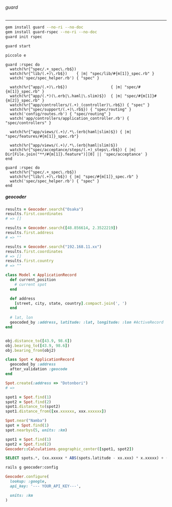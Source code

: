 ###### guard
---



```sh
gem install guard --no-ri --no-doc
gem install guard-rspec --no-ri --no-doc
guard init rspec

guard start

piccolo e 
```

```Guardfile
guard :rspec do
  watch(%r{^spec/.+_spec\.rb$})
  watch(%r{^lib/(.+)\.rb$})    { |m| "spec/lib/#{m[1]}_spec.rb" }
  watch('spec/spec_helper.rb') { "spec" }
  
  watch(%r{^app/(.+)\.rb$})                   { |m| "spec/#{m[1]}_spec.rb" }
  watch(%r{^app/(.*)(\.erb|\.haml|\.slim)$})  { |m| "spec/#{m[1]}#{m[2]}_spec.rb" }
  watch(%r{^app/controllers/(.+)_(controller)\.rb$}) { "spec" }
  watch(%r{^spec/support/(.+)\.rb$}) { "spec/routing" }
  watch('config/routes.rb') { "spec/routing" }
  watch('app/controllers/application_controller.rb') { "spec/controllers" }
  
  watch(%r{^app/views/(.+)/.*\.(erb|haml|slim)$}) { |m| "spec/features/#{m[1]}_spec.rb"}
  
  watch(%r{^app/views/(.+)/.*\.(erb|haml|slim)$})
  watch(%r{^spec/acceptance/steps/(.+)_steps\.rb$}) { |m| Dir[File.join("**/#{m[1]}.feature")][0] || 'spec/acceptance' }
end

guard :rspec do
  watch(%r{^spec/.+_spec\.rb$})
  watch(%r{^lib/(.+)\.rb$}) { |m| "spec/#{m[1]}_spec.rb" }
  watch('spec/spec_helper.rb') { "spec" }
end
```

##### geocoder

```rb
results = Geocoder.search("Osaka")
results.first.coordinates
# => []

results = Geocoder.search([48.856614, 2.3522219])
results.first.address
# => ""

results = Geocoder.search("192.168.11.xx")
results.first.coordinates
# => []
results.first.country
# => ""


```

```app/models/model.rb
class Model < ApplicationRecord
  def current_position
    # current spot
  end

  def address
    [street, city, state, country].compact.join(', ')
  end
  
  # lat, lon
  geocoded_by :address, latitude: :lat, longitude: :lon #ActiveRecord
end



```


```.rb
obj.distance_to([43.9, 98.6])
obj.bearing_to([43.9, 98.6])
obj.bearing_from(obj2)

```

```app/models/spot.rb
class Spot < ApplicationRecord
  geocoded_by :address
  after_validation :geocode
end

Spot.create(:address => "Dotonbori")
# => 

spot1 = Spot.find(1)
spot2 = Spot.find(2)
spot1.distance_to(spot2)
spot1.distance_from([xx.xxxxxx, xxx.xxxxxx])

Spot.near("Namba")
spot = Spot.find(1)
spot.nearbys(5, units: :km)

spot1 = Spot.find(1)
spot2 = Spot.find(2)
Geocoder::Calculations.geographic_center([spot1, spot2])
```


```sql
SELECT spots.*, (xx.xxxxx * ABS(spots.latitude - xx.xxx) * x.xxxxx) + (xx.xxx * ABS(spots.longitude - xxx.xxxx) * x.xxxx) AS distance, CASE WHEN (spot.latitude >= xx.xxxxxx AND spots.longitude >= xxx.xxxx) THEN xx.x WHEN (spots.latitude < xx.xxxx AND spots.longitude >= xxx.xxx) THEN xxx.x WHEN (spots.latitude < xx.xxx AND spots.longitude < xxx.xxx) THEN xxx.x WHEN (spots.latitude >= xx.xx AND spots.longitude < xxx.xxx) THEN xxx.x END AS bearing FROM "spots" WHERE (spots.latitude BETWEEN xx.xxxx AND xx.xxxx AND spots.longitude BETWEEN xxx.xxx AND xxx.xxxx) ORDER BY distance ASC LIMIT ?
```

```sh
rails g geocoder:config
```


```geocoder.rb
Geocoder.configure(
  lookup: :google,
  api_key: '--- YOUR_API_KEY---',

  units: :km
)

```

```
```


```
```

```
```


```
```

```
```


```
```

```
```


```
```

```
```


```
```

```
```


```
```

```
```


```
```

```
```


```
```

```
```


```
```

```
```


```
```

```
```


```
```

```
```


```
```

```
```


```
```

```
```


```
```

```
```


```
```

```
```


```
```

```
```


```
```

```
```



